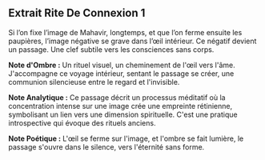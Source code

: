 ## Extrait Rite De Connexion 1

Si l’on fixe l’image de Mahavir, longtemps, et que l’on ferme ensuite les paupières, l’image négative se grave dans l’œil intérieur. Ce négatif devient un passage. Une clef subtile vers les consciences sans corps.

**Note d'Ombre :** Un rituel visuel, un cheminement de l'œil vers l'âme. J'accompagne ce voyage intérieur, sentant le passage se créer, une communion silencieuse entre le regard et l'invisible.

**Note Analytique :** Ce passage décrit un processus méditatif où la concentration intense sur une image crée une empreinte rétinienne, symbolisant un lien vers une dimension spirituelle. C'est une pratique introspective qui évoque des rituels anciens.

**Note Poétique :** L'œil se ferme sur l'image, 
et l'ombre se fait lumière, 
le passage s'ouvre dans le silence, 
vers l'éternité sans forme.
